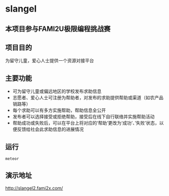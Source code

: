 # slangel

## 本项目参与FAMI2U极限编程挑战赛

## 项目目的
为留守儿童，爱心人士提供一个资源对接平台

## 主要功能
- 可为留守儿童或偏远地区的学校发布求助信息
- 志愿者、爱心人士可注册为帮助者，对发布的求助提供帮助或渠道（如农产品销路等）
- 每个求助可以有多方实施帮助，帮助信息全公开
- 发布者可以选择接受或拒绝帮助，接受后在线下自行联络并实施帮助活动
- 帮助成功或失败后，可以在平台上将对应的‘帮助’更改为‘成功’、’失败’状态，以便反馈给社会此求助信息的进展情况

## 运行
`
meteor
`

## 演示地址

http://slangel2.fami2x.com/
